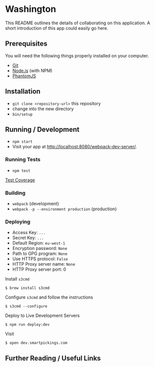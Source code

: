 # Washington

This README outlines the details of collaborating on this application.
A short introduction of this app could easily go here.

## Prerequisites

You will need the following things properly installed on your computer.

* [Git](http://git-scm.com/)
* [Node.js](http://nodejs.org/) (with NPM)
* [PhantomJS](http://phantomjs.org/)

## Installation

* `git clone <repository-url>` this repository
* change into the new directory
* `bin/setup`

## Running / Development

* `npm start`
* Visit your app at [http://localhost:8080/webpack-dev-server/](http://localhost:8080/webpack-dev-server/).

### Running Tests

* `npm test`

[Test Coverage](./coverage/lcov-report/index.html)

### Building

* `webpack` (development)
* `webpack -p --environment production` (production)

### Deploying

* Access Key: `...`
* Secret Key: `...`
* Default Region: `eu-west-1`
* Encryption password: `None`
* Path to GPG program: `None`
* Use HTTPS protocol: `False`
* HTTP Proxy server name: `None`
* HTTP Proxy server port: 0

Install `s3cmd`

	$ brew install s3cmd

Configure `s3cmd` and follow the instructions

	$ s3cmd --configure
	
Deploy to Live Development Servers

	$ npm run deploy:dev
	
Visit	

    $ open dev.smartpickings.com

## Further Reading / Useful Links
